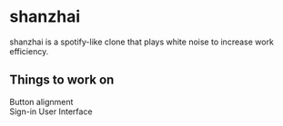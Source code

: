 # shanzhai
shanzhai is a spotify-like clone that plays white noise to increase work efficiency.

## Things to work on
Button alignment<br>
Sign-in User Interface

